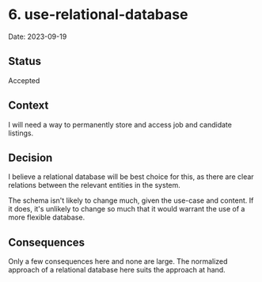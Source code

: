 # 6. use-relational-database

Date: 2023-09-19

## Status

Accepted

## Context

I will need a way to permanently store and access job and candidate listings.

## Decision

I believe a relational database will be best choice for this, as there are clear relations
between the relevant entities in the system.

The schema isn't likely to change much, given the use-case and content.
If it does, it's unlikely to change so much that it would warrant the use of a more flexible
database.

## Consequences

Only a few consequences here and none are large.
The normalized approach of a relational database here suits the approach at hand.

